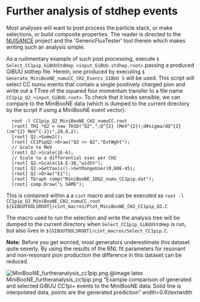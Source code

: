 # Further analysis of stdhep events

  Most analyses will want to post process the particle stack, or make
  selections, or build composite properties. The reader is directed to the
  [NUISANCE](nuisance.hepforge.org) project and the 'GenericFluxTester' tool
  therein which makes writing such an analysis simple.

  As a rudimentary example of such post processing, execute
  `$ Select_CC1pip_GiBUUStdHep <input_GiBUU.stdhep.root>` passing a produced
  GiBUU stdhep file. Herein, one produced by executing
  `$ Generate_MiniBooNE_numuCC_CH2_Events_GIBUU 5` will be used. This script
  will select CC numu events that contain a single positively charged pion and
  write out a TTree of the squared four momentum transfer to a file name
  `CC1pip_Q2_<input_GiBUU.root>`. To check that it looks sensible, we can
  compare to the MiniBooNE data (which is dumped to the current
  directory by the script if using a MiniBooNE event vector):

      root -l CC1pip_Q2_MiniBooNE_CH2_numuCC.root
      [root] TH1 *Q2 = new TH1D("Q2",";Q^{2} (MeV^{2});d#sigma/dQ^{2} (cm^{2} MeV^{-2})",20,0,2);
      [root] Q2->Sumw2();
      [root] CC1PipQ2->Draw("Q2 >> Q2","EvtWght");
      // Scale to MeV
      [root] Q2->Scale(1E-6);
      // Scale to a differential xsec per CH2
      [root] Q2->Scale(14.E-38,"width");
      [root] Q2->GetYaxis()->SetRangeUser(0,60E-45);
      [root] Q2->Draw("E1");
      [root] TGraph comp("MiniBooNE_1DQ2_numu_CC1pip.dat");
      [root] comp.Draw("L SAME");

  This is contained within a a `cint` macro and can be executed as
  `root -l CC1pip_Q2_MiniBooNE_CH2_numuCC.root ${GIBUUTOOLSROOT}/cint_macros/Plot_MiniBooNE_CH2_CC1pip_Q2.C`

  The macro used to run the selection and write the analysis tree will be dumped
  to the current directory when `Select_CC1pip_GiBUUStdHep` is run, but also
  lives in `${GIBUUTOOLSROOT}/cint_macros/Select_CC1pip.C`.

  **Note:** Before you get worried, most generators underestimate this dataset
  quite severly. By using the results of the BNL fit parameters for resonant and
  non-resonant pion production the difference in this dataset can be reduced.

  ![MiniBooNE_furtheranalysis_cc1pip.png](MiniBooNE_furtheranalysis_cc1pip.png)
  @image latex MiniBooNE_furtheranalysis_cc1pip.png "Example comparison of generated and selected GiBUU CC1pi+ events to the MiniBooNE data: Solid line is interpolated data, points are the generated prediction" width=0.6\textwidth

